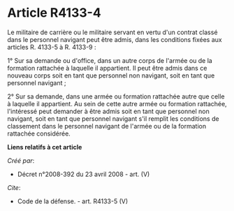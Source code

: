 # Article R4133-4

Le militaire de carrière ou le militaire servant en vertu d'un contrat classé dans le personnel navigant peut être admis,
dans les conditions fixées aux articles R. 4133-5 à R. 4133-9 : 

1° Sur sa demande ou d'office, dans un autre corps de l'armée ou de la formation rattachée à laquelle il appartient. Il peut
être admis dans ce nouveau corps soit en tant que personnel non navigant, soit en tant que personnel navigant ; 

2° Sur sa demande, dans une armée ou formation rattachée autre que celle à laquelle il appartient. Au sein de cette autre
armée ou formation rattachée, l'intéressé peut demander à être admis soit en tant que personnel non navigant, soit en tant
que personnel navigant s'il remplit les conditions de classement dans le personnel navigant de l'armée ou de la formation
rattachée considérée.

**Liens relatifs à cet article**

_Créé par_:

  - Décret n°2008-392 du 23 avril 2008 - art. (V)

_Cite_:

  - Code de la défense. - art. R4133-5 (V)
